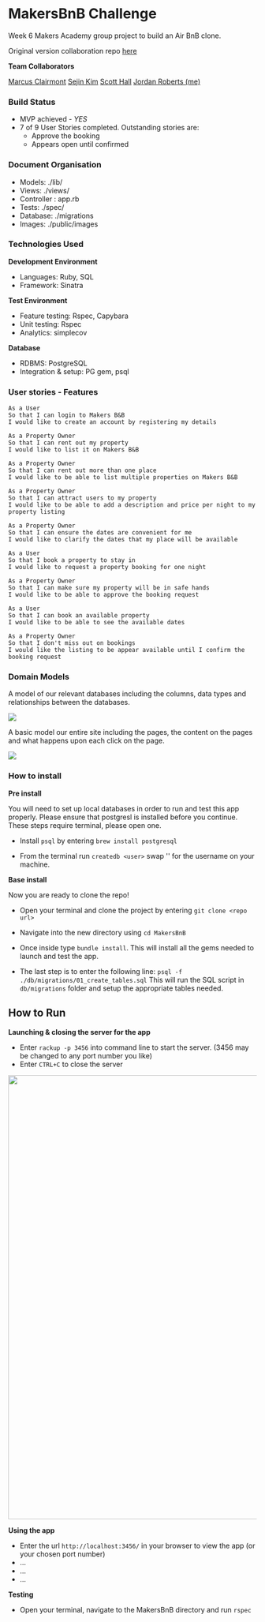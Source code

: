MakersBnB Challenge
=================

Week 6 Makers Academy group project to build an Air BnB clone.

Original version collaboration repo <a href="https://github.com/Kintaro-Oe/MakersBnB">here</a>

__Team Collaborators__

<a href="https://github.com/Kintaro-Oe">Marcus Clairmont</a>
<a href="https://github.com/sejinkay">Sejin Kim</a>
<a href="https://github.com/HottScall">Scott Hall</a>
<a href="https://github.com/jordantroberts">Jordan Roberts (me)</a>

### Build Status  
* MVP achieved - *YES*
* 7 of 9 User Stories completed. Outstanding stories are:      
    - Approve the booking
    - Appears open until confirmed


### Document Organisation
* Models: ./lib/
* Views: ./views/
* Controller : app.rb
* Tests: ./spec/
* Database: ./migrations
* Images: ./public/images

### Technologies Used
__Development Environment__

* Languages: Ruby, SQL
* Framework: Sinatra  

__Test Environment__

* Feature testing: Rspec, Capybara
* Unit testing:  Rspec
* Analytics: simplecov

__Database__

* RDBMS: PostgreSQL
* Integration & setup: PG gem, psql

### User stories - Features
```
As a User
So that I can login to Makers B&B
I would like to create an account by registering my details

As a Property Owner
So that I can rent out my property
I would like to list it on Makers B&B

As a Property Owner
So that I can rent out more than one place
I would like to be able to list multiple properties on Makers B&B

As a Property Owner
So that I can attract users to my property
I would like to be able to add a description and price per night to my property listing

As a Property Owner
So that I can ensure the dates are convenient for me
I would like to clarify the dates that my place will be available

As a User
So that I book a property to stay in
I would like to request a property booking for one night

As a Property Owner
So that I can make sure my property will be in safe hands
I would like to be able to approve the booking request

As a User
So that I can book an available property
I would like to be able to see the available dates

As a Property Owner
So that I don't miss out on bookings
I would like the listing to be appear available until I confirm the booking request
```

### Domain Models

A model of our relevant databases including the columns, data types and relationships between the databases.

<img src="./public/images/database_model.png">

A basic model our entire site including the pages, the content on the pages and what happens upon each click on the page.

<img src="./public/images/Ruby_n_b_model.png">


### How to install
__Pre install__

You will need to set up local databases in order to run and test this app properly. Please ensure that postgresl is installed before you continue. These steps require terminal, please open one.

* Install `psql` by entering `brew install postgresql`

* From the terminal run `createdb <user>` swap '<user>' for the username on your machine.

__Base install__

Now you are ready to clone the repo!

 * Open your terminal and clone the project by entering `git clone <repo url>`

 * Navigate into the new directory using `cd MakersBnB`

 * Once inside type `bundle install`. This will install all the gems needed to launch and test the app.

 * The last step is to enter the following line:
 `psql -f ./db/migrations/01_create_tables.sql`
 This will run the SQL script in `db/migrations` folder and setup the appropriate tables needed.

## How to Run
__Launching & closing the server for the app__

* Enter `rackup -p 3456` into command line to start the server. (3456 may be changed to any port number you like)
* Enter `CTRL+C` to close the server

<div align="center">
    <img src="Screenshot.png" width="900px"</img>
</div>


__Using the app__

* Enter the url `http://localhost:3456/` in your browser to view the app (or your chosen port number)
* ...
* ...
* ...

__Testing__

* Open your terminal, navigate to the MakersBnB directory and run `rspec`
